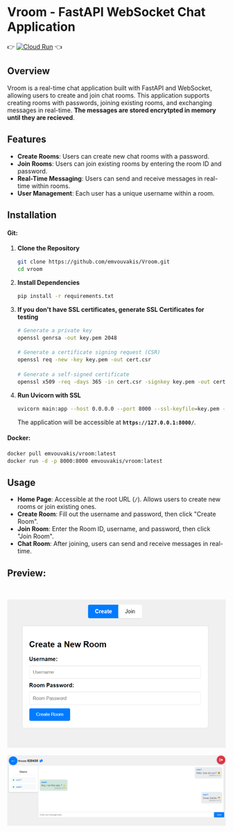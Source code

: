 # Vroom - FastAPI WebSocket Chat Application

👉 [![Cloud Run](https://img.shields.io/badge/Cloud_Run-gray?style=flat&logo=google-cloud)](https://vroom-latest-288207980166.us-central1.run.app) 👈

## Overview

Vroom is a real-time chat application built with FastAPI and WebSocket, allowing users to create and join chat rooms. This application supports creating rooms with passwords, joining existing rooms, and exchanging messages in real-time. **The messages are stored encrytpted in memory until they are recieved**.

## Features

- **Create Rooms**: Users can create new chat rooms with a password.
- **Join Rooms**: Users can join existing rooms by entering the room ID and password.
- **Real-Time Messaging**: Users can send and receive messages in real-time within rooms.
- **User Management**: Each user has a unique username within a room.

## Installation

#### Git:

1. **Clone the Repository**

    ```bash
    git clone https://github.com/emvouvakis/Vroom.git
    cd vroom
    ```

2. **Install Dependencies**

    ```bash
    pip install -r requirements.txt
    ```

3. **If you don't have SSL certificates, generate SSL Certificates for testing**

    ```bash
    # Generate a private key
    openssl genrsa -out key.pem 2048

    # Generate a certificate signing request (CSR)
    openssl req -new -key key.pem -out cert.csr

    # Generate a self-signed certificate
    openssl x509 -req -days 365 -in cert.csr -signkey key.pem -out cert.pem
    ```

4. **Run Uvicorn with SSL**

    ```bash
    uvicorn main:app --host 0.0.0.0 --port 8000 --ssl-keyfile=key.pem --ssl-certfile=cert.pem
    ```

    The application will be accessible at **`https://127.0.0.1:8000/`**.

#### Docker:

```bash
docker pull emvouvakis/vroom:latest
docker run -d -p 8000:8000 emvouvakis/vroom:latest
```


## Usage

- **Home Page**: Accessible at the root URL (`/`). Allows users to create new rooms or join existing ones.
- **Create Room**: Fill out the username and password, then click "Create Room".
- **Join Room**: Enter the Room ID, username, and password, then click "Join Room".
- **Chat Room**: After joining, users can send and receive messages in real-time.

## Preview:

<br/>

![home](https://github.com/emvouvakis/Vroom/blob/main/static/images/home.png?raw=true)

![room](https://github.com/emvouvakis/Vroom/blob/main/static/images/room.png?raw=true)

